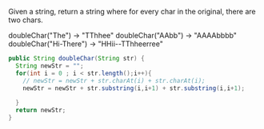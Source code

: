 Given a string, return a string where for every char in the original, there are two chars.

doubleChar("The") → "TThhee"
doubleChar("AAbb") → "AAAAbbbb"
doubleChar("Hi-There") → "HHii--TThheerree"



```java
public String doubleChar(String str) {
  String newStr = "";
  for(int i = 0 ; i < str.length();i++){
    // newStr = newStr + str.charAt(i) + str.charAt(i);
    newStr = newStr + str.substring(i,i+1) + str.substring(i,i+1);
    
  }
  return newStr;
}

```

